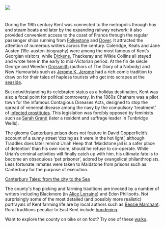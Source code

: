 <a href="https://juncture-digital.org"><img src="https://juncture-digital.org/images/ve-button.png"></a>

<param ve-config 
       title="Overview of the Nineteenth Century"
       author="Carolyn Oulton"
       banner="https://stor.artstor.org/stor/2251af4a-a56d-45f0-b9b1-361ba46aaf4d" 
       layout="vertical">
       
<param ve-entity eid="Q736439" title="Ramsgate">
<param ve-entity eid="Q922739" title="Broadstairs">

# 

During the 19th century Kent was connected to the metropolis through hoy and steam boats and later by the expanding railway network; it also provided convenient access to the coast of France through the regular passenger ships running from [Folkestone](19c-folkestone) and [Dover](19c-dover). It attracted the attention of numerous writers across the century. Coleridge, Keats and Jane Austen (19c-austen-biography) were among the most famous of Kent’s Georgian visitors, while [Dickens](dickens-biography), Thackeray and Wilkie Collins all stayed and wrote here in the early to mid-Victorian period. At the fin de siècle George and Weedon [Grossmith](19c-grossmith-biography) (authors of The Diary of a Nobody) and New Humourists such as [Jerome K. Jerome](19c-jerome-biography) had a rich comic tradition to draw on for their tales of hapless tourists who get into scrapes at the [seaside](19c-seaside).

But notwithstanding its celebrated status as a holiday destination, Kent was also a focal point for political controversy. In the 1860s Chatham was a pilot town for the infamous Contagious Diseases Acts, designed to stop the spread of venereal disease among the navy by the compulsory ‘treatment’ of [infected prostitutes](http://glorious-and-unknown.co.uk/chatham-lock-hospital/). This legislation was forcibly opposed by feminists such as [Sarah Grand](19c-grand-biography) (later a resident and suffrage leader in Tunbridge Wells). 

The gloomy [Canterbury prison](https://www.youtube.com/watch?time_continue=8&v=wzwQM0cGo_4&feature=emb_title) 
does not feature in David Copperfield’s account of a sunny street ‘dozing as it were in the hot light’, although Traddles does later remind Uriah Heep that 'Maidstone jail is a safer place of detention’ than his own room, should he refuse to co-operate. While Uriah’s criminal activities will finally catch up with him, his ultimate fate is to become an obsequious ‘pet prisoner’, adored by evangelical philanthropists. Less fortunate inmates were taken to  Maidstone from prisons such as Canterbury for the purpose of execution.

[Canterbury Tales: from the city to the Sea](https://www.youtube.com/watch?v=461nK7mazNo)  

The county's hop picking and farming traditions are invoked by a number of writers including Blackmore (in [Alice Lorraine](alice-lorraine-blackmore)) and Eden Phillpotts. Not surprisingly some of the most detailed (and possibly more realistic) portrayals of Kent farming life are by local authors such as [Bessie Marchant](19c-marchantb-biography). Rural traditions peculiar to East Kent include [hoodening](19c-hoodening).

Want to explore the county on bike or on foot? Try one of these [walks](https://explorekent.org/explore-kent-town-maps/). 
